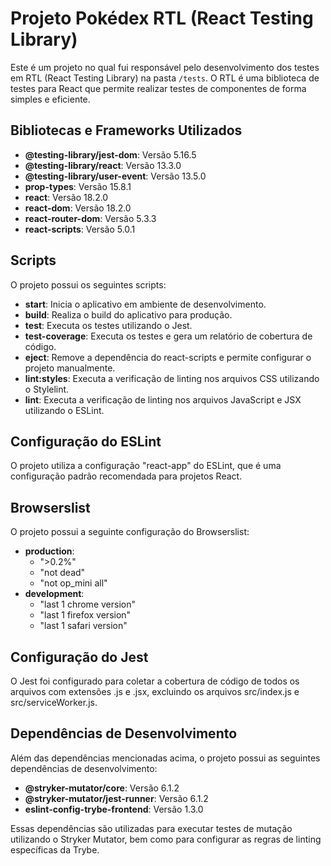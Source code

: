 # Projeto Pokédex RTL (React Testing Library)

Este é um projeto no qual fui responsável pelo desenvolvimento dos testes em RTL (React Testing Library) na pasta `/tests`. O RTL é uma biblioteca de testes para React que permite realizar testes de componentes de forma simples e eficiente.

## Bibliotecas e Frameworks Utilizados

- **@testing-library/jest-dom**: Versão 5.16.5
- **@testing-library/react**: Versão 13.3.0
- **@testing-library/user-event**: Versão 13.5.0
- **prop-types**: Versão 15.8.1
- **react**: Versão 18.2.0
- **react-dom**: Versão 18.2.0
- **react-router-dom**: Versão 5.3.3
- **react-scripts**: Versão 5.0.1

## Scripts

O projeto possui os seguintes scripts:

- **start**: Inicia o aplicativo em ambiente de desenvolvimento.
- **build**: Realiza o build do aplicativo para produção.
- **test**: Executa os testes utilizando o Jest.
- **test-coverage**: Executa os testes e gera um relatório de cobertura de código.
- **eject**: Remove a dependência do react-scripts e permite configurar o projeto manualmente.
- **lint:styles**: Executa a verificação de linting nos arquivos CSS utilizando o Stylelint.
- **lint**: Executa a verificação de linting nos arquivos JavaScript e JSX utilizando o ESLint.

## Configuração do ESLint

O projeto utiliza a configuração "react-app" do ESLint, que é uma configuração padrão recomendada para projetos React.

## Browserslist

O projeto possui a seguinte configuração do Browserslist:

- **production**:
  - ">0.2%"
  - "not dead"
  - "not op_mini all"
- **development**:
  - "last 1 chrome version"
  - "last 1 firefox version"
  - "last 1 safari version"

## Configuração do Jest

O Jest foi configurado para coletar a cobertura de código de todos os arquivos com extensões .js e .jsx, excluindo os arquivos src/index.js e src/serviceWorker.js.

## Dependências de Desenvolvimento

Além das dependências mencionadas acima, o projeto possui as seguintes dependências de desenvolvimento:

- **@stryker-mutator/core**: Versão 6.1.2
- **@stryker-mutator/jest-runner**: Versão 6.1.2
- **eslint-config-trybe-frontend**: Versão 1.3.0

Essas dependências são utilizadas para executar testes de mutação utilizando o Stryker Mutator, bem como para configurar as regras de linting específicas da Trybe.
